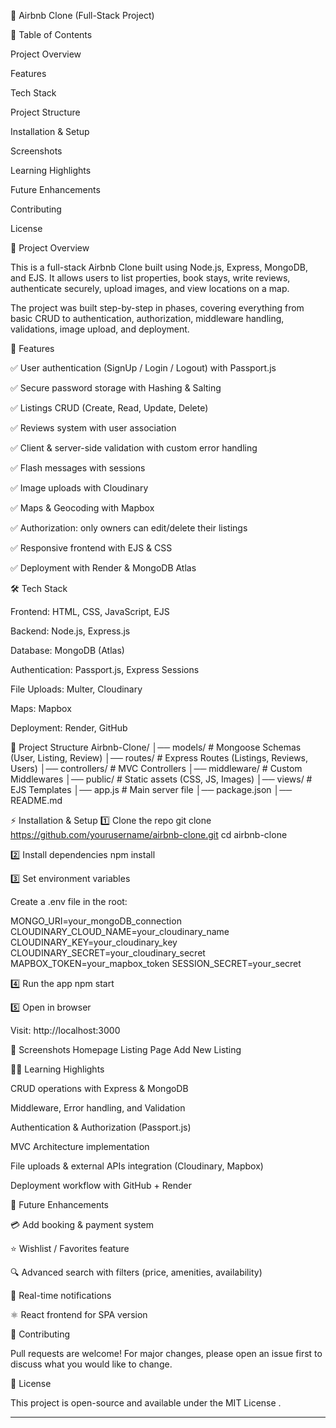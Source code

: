 🏡 Airbnb Clone (Full-Stack Project)

📑 Table of Contents

Project Overview

Features

Tech Stack

Project Structure

Installation & Setup

Screenshots

Learning Highlights

Future Enhancements

Contributing

License

📌 Project Overview

This is a full-stack Airbnb Clone built using Node.js, Express, MongoDB, and EJS.
It allows users to list properties, book stays, write reviews, authenticate securely, upload images, and view locations on a map.

The project was built step-by-step in phases, covering everything from basic CRUD to authentication, authorization, middleware handling, validations, image upload, and deployment.

🚀 Features

✅ User authentication (SignUp / Login / Logout) with Passport.js

✅ Secure password storage with Hashing & Salting

✅ Listings CRUD (Create, Read, Update, Delete)

✅ Reviews system with user association

✅ Client & server-side validation with custom error handling

✅ Flash messages with sessions

✅ Image uploads with Cloudinary

✅ Maps & Geocoding with Mapbox

✅ Authorization: only owners can edit/delete their listings

✅ Responsive frontend with EJS & CSS

✅ Deployment with Render & MongoDB Atlas

🛠️ Tech Stack

Frontend: HTML, CSS, JavaScript, EJS

Backend: Node.js, Express.js

Database: MongoDB (Atlas)

Authentication: Passport.js, Express Sessions

File Uploads: Multer, Cloudinary

Maps: Mapbox

Deployment: Render, GitHub

📂 Project Structure
Airbnb-Clone/
│── models/ # Mongoose Schemas (User, Listing, Review)
│── routes/ # Express Routes (Listings, Reviews, Users)
│── controllers/ # MVC Controllers
│── middleware/ # Custom Middlewares
│── public/ # Static assets (CSS, JS, Images)
│── views/ # EJS Templates
│── app.js # Main server file
│── package.json
│── README.md

⚡ Installation & Setup
1️⃣ Clone the repo
git clone https://github.com/yourusername/airbnb-clone.git
cd airbnb-clone

2️⃣ Install dependencies
npm install

3️⃣ Set environment variables

Create a .env file in the root:

MONGO_URI=your_mongoDB_connection
CLOUDINARY_CLOUD_NAME=your_cloudinary_name
CLOUDINARY_KEY=your_cloudinary_key
CLOUDINARY_SECRET=your_cloudinary_secret
MAPBOX_TOKEN=your_mapbox_token
SESSION_SECRET=your_secret

4️⃣ Run the app
npm start

5️⃣ Open in browser

Visit: http://localhost:3000

📸 Screenshots
Homepage Listing Page Add New Listing

🧑‍💻 Learning Highlights

CRUD operations with Express & MongoDB

Middleware, Error handling, and Validation

Authentication & Authorization (Passport.js)

MVC Architecture implementation

File uploads & external APIs integration (Cloudinary, Mapbox)

Deployment workflow with GitHub + Render

🔮 Future Enhancements

💳 Add booking & payment system

⭐ Wishlist / Favorites feature

🔍 Advanced search with filters (price, amenities, availability)

🔔 Real-time notifications

⚛️ React frontend for SPA version

🤝 Contributing

Pull requests are welcome!
For major changes, please open an issue first to discuss what you would like to change.

📜 License

This project is open-source and available under the MIT License
.

---
